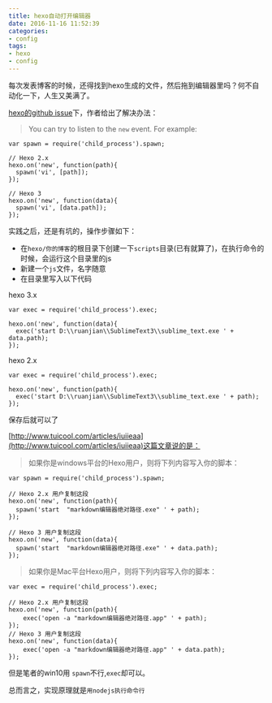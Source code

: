 ```yaml
---
title: hexo自动打开编辑器
date: 2016-11-16 11:52:39
categories:
- config
tags:
- hexo
- config
---
```


每次发表博客的时候，还得找到hexo生成的文件，然后拖到编辑器里吗？何不自动化一下，人生又美满了。 
<!--more--> 

[hexo的github issue](https://github.com/hexojs/hexo/issues/1007)下，作者给出了解决办法：  

> You can try to listen to the `new` event. For example:
```
var spawn = require('child_process').spawn;

// Hexo 2.x
hexo.on('new', function(path){
  spawn('vi', [path]);
});

// Hexo 3
hexo.on('new', function(data){
  spawn('vi', [data.path]);
});
```

实践之后，还是有坑的，操作步骤如下：  
- 在`hexo/你的博客`的根目录下创建一下`scripts`目录(已有就算了)，在执行命令的时候，会运行这个目录里的js
- 新建一个`js`文件，名字随意
- 在目录里写入以下代码 

hexo 3.x
```
var exec = require('child_process').exec;

hexo.on('new', function(data){
  exec('start D:\\ruanjian\\SublimeText3\\sublime_text.exe ' + data.path);
});
```
hexo 2.x
```
var exec = require('child_process').exec;

hexo.on('new', function(path){
  exec('start D:\\ruanjian\\SublimeText3\\sublime_text.exe ' + path);
});
```
保存后就可以了  

[http://www.tuicool.com/articles/iuiieaa](http://www.tuicool.com/articles/iuiieaa)这篇文章说的是：
> 如果你是windows平台的Hexo用户，则将下列内容写入你的脚本：
```
var spawn = require('child_process').spawn;

// Hexo 2.x 用户复制这段
hexo.on('new', function(path){
  spawn('start  "markdown编辑器绝对路径.exe" ' + path);
});

// Hexo 3 用户复制这段
hexo.on('new', function(data){
  spawn('start  "markdown编辑器绝对路径.exe" ' + data.path);
});
```
> 如果你是Mac平台Hexo用户，则将下列内容写入你的脚本：
```
var exec = require('child_process').exec;

// Hexo 2.x 用户复制这段
hexo.on('new', function(path){
    exec('open -a "markdown编辑器绝对路径.app" ' + path);
});
// Hexo 3 用户复制这段
hexo.on('new', function(data){
    exec('open -a "markdown编辑器绝对路径.app" ' + data.path);
});
```

但是笔者的win10用 `spawn`不行,`exec`却可以。  

总而言之，实现原理就是`用nodejs执行命令行`


